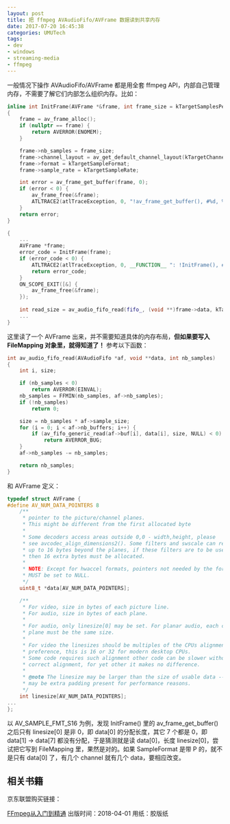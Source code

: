 ```yaml
---
layout: post
title: 把 ffmpeg AVAudioFifo/AVFrame 数据读到共享内存
date: 2017-07-20 16:45:38
categories: UMUTech
tags:
- dev
- windows
- streaming-media
- ffmpeg
---
```

一般情况下操作 AVAudioFifo/AVFrame 都是用全套 ffmpeg API，内部自己管理内存，不需要了解它们内部怎么组织内存。比如：

```cpp
inline int InitFrame(AVFrame *&frame, int frame_size = kTargetSamplesPerFrame)
{
    frame = av_frame_alloc();
    if (nullptr == frame) {
        return AVERROR(ENOMEM);
    }

    frame->nb_samples = frame_size;
    frame->channel_layout = av_get_default_channel_layout(kTargetChannels);
    frame->format = kTargetSampleFormat;
    frame->sample_rate = kTargetSampleRate;

    int error = av_frame_get_buffer(frame, 0);
    if (error < 0) {
        av_frame_free(&frame);
        ATLTRACE2(atlTraceException, 0, "!av_frame_get_buffer(), #%d, %s\n", error, GetAvErrorText(error));
    }
    return error;
}

{
    ...
    AVFrame *frame;
    error_code = InitFrame(frame);
    if (error_code < 0) {
        ATLTRACE2(atlTraceException, 0, __FUNCTION__ ": !InitFrame(), #%d\n", error_code);
        return error_code;
    }
    ON_SCOPE_EXIT([&] {
        av_frame_free(&frame);
    });
    
    int read_size = av_audio_fifo_read(fifo_, (void **)frame->data, kTargetSamplesPerFrame);
    ...
}
```

这里读了一个 AVFrame 出来，并不需要知道具体的内存布局，**但如果要写入 FileMapping 对象里，就得知道了！** 参考以下函数：

```cpp
int av_audio_fifo_read(AVAudioFifo *af, void **data, int nb_samples)
{
    int i, size;

    if (nb_samples < 0)
        return AVERROR(EINVAL);
    nb_samples = FFMIN(nb_samples, af->nb_samples);
    if (!nb_samples)
        return 0;

    size = nb_samples * af->sample_size;
    for (i = 0; i < af->nb_buffers; i++) {
        if (av_fifo_generic_read(af->buf[i], data[i], size, NULL) < 0)
            return AVERROR_BUG;
    }
    af->nb_samples -= nb_samples;

    return nb_samples;
}
```

和 AVFrame 定义：

```c
typedef struct AVFrame {
#define AV_NUM_DATA_POINTERS 8
    /**
     * pointer to the picture/channel planes.
     * This might be different from the first allocated byte
     *
     * Some decoders access areas outside 0,0 - width,height, please
     * see avcodec_align_dimensions2(). Some filters and swscale can read
     * up to 16 bytes beyond the planes, if these filters are to be used,
     * then 16 extra bytes must be allocated.
     *
     * NOTE: Except for hwaccel formats, pointers not needed by the format
     * MUST be set to NULL.
     */
    uint8_t *data[AV_NUM_DATA_POINTERS];

    /**
     * For video, size in bytes of each picture line.
     * For audio, size in bytes of each plane.
     *
     * For audio, only linesize[0] may be set. For planar audio, each channel
     * plane must be the same size.
     *
     * For video the linesizes should be multiples of the CPUs alignment
     * preference, this is 16 or 32 for modern desktop CPUs.
     * Some code requires such alignment other code can be slower without
     * correct alignment, for yet other it makes no difference.
     *
     * @note The linesize may be larger than the size of usable data -- there
     * may be extra padding present for performance reasons.
     */
    int linesize[AV_NUM_DATA_POINTERS];
...
};
```

以 AV_SAMPLE_FMT_S16 为例，发现 InitFrame() 里的 av_frame_get_buffer() 之后只有 linesize[0] 是非 0，即 data[0] 的分配长度，其它 7 个都是 0，即 data[1] -> data[7] 都没有分配，于是猜测就是读 data[0]，长度 linesize[0]，尝试把它写到 FileMapping 里，果然是对的。如果 SampleFormat 是带 P 的，就不是只有 data[0] 了，有几个 channel 就有几个 data，要相应改变。

## 相关书籍

京东联盟购买链接：

[FFmpeg从入门到精通](https://union-click.jd.com/jdc?e=&p=AyIGZRprFQEQAl0eWRIyVlgNRQQlW1dCFFlQCxxKQgFHRE5XDVULR0UVARACXR5ZEh1LQglGaxFVZWEceFlrYkcEKlocdgVSZAtzPFMOHjdQG1oUARUAUxJTJQITBVAZWRYBFDdlG1olVHwHVBpaFAMXBlEYaxcDEwVWE10TAhI3VRxaHQcbB1AYUhUBEzdSG1IlZm5jUhtSJTISBFceUxAAFTdWK2slAiIEZVk1QQpCBgBMWhYFFVJVHl9ACxoDB0hbRQITV1xPDEBVFAZlGVoUBhs%3D) 出版时间：2018-04-01 用纸：胶版纸
